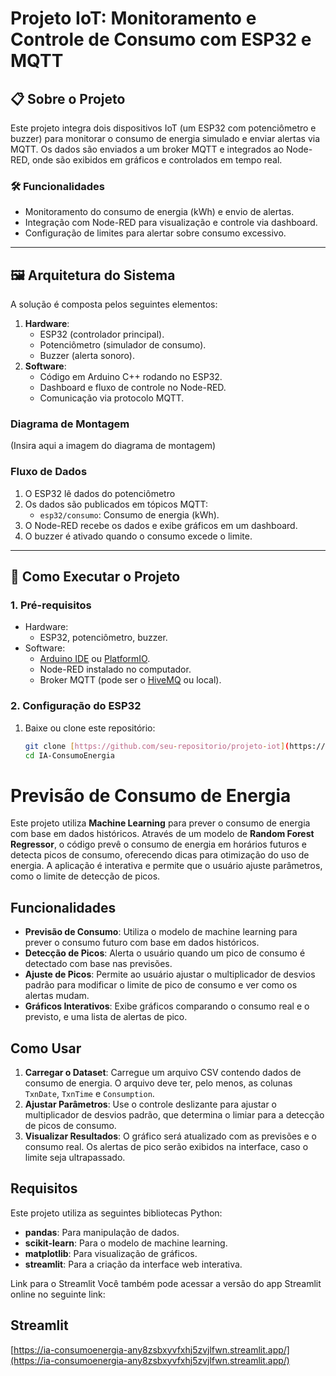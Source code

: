 # Projeto IoT: Monitoramento e Controle de Consumo com ESP32 e MQTT

## 📋 Sobre o Projeto

Este projeto integra dois dispositivos IoT (um ESP32 com potenciômetro e buzzer) para monitorar o consumo de energia simulado e enviar alertas via MQTT. Os dados são enviados a um broker MQTT e integrados ao Node-RED, onde são exibidos em gráficos e controlados em tempo real.

### 🛠 Funcionalidades
- Monitoramento do consumo de energia (kWh) e envio de alertas.
- Integração com Node-RED para visualização e controle via dashboard.
- Configuração de limites para alertar sobre consumo excessivo.

---

## 🖼 Arquitetura do Sistema

A solução é composta pelos seguintes elementos:
1. **Hardware**:
   - ESP32 (controlador principal).
   - Potenciômetro (simulador de consumo).
   - Buzzer (alerta sonoro).
2. **Software**:
   - Código em Arduino C++ rodando no ESP32.
   - Dashboard e fluxo de controle no Node-RED.
   - Comunicação via protocolo MQTT.

### Diagrama de Montagem

(Insira aqui a imagem do diagrama de montagem)

### Fluxo de Dados

1. O ESP32 lê dados do potenciômetro
2. Os dados são publicados em tópicos MQTT:
   - `esp32/consumo`: Consumo de energia (kWh).
3. O Node-RED recebe os dados e exibe gráficos em um dashboard.
4. O buzzer é ativado quando o consumo excede o limite.

---

## 🚀 Como Executar o Projeto

### 1. Pré-requisitos
- Hardware:
  - ESP32, potenciômetro, buzzer.
- Software:
  - [Arduino IDE](https://www.arduino.cc/en/software) ou [PlatformIO](https://platformio.org/).
  - Node-RED instalado no computador.
  - Broker MQTT (pode ser o [HiveMQ](https://www.hivemq.com/public-mqtt-broker/) ou local).

### 2. Configuração do ESP32
1. Baixe ou clone este repositório:
   ```bash
   git clone [https://github.com/seu-repositorio/projeto-iot](https://github.com/VictorHaBarra/IA-ConsumoEnergia).git
   cd IA-ConsumoEnergia


# Previsão de Consumo de Energia

Este projeto utiliza **Machine Learning** para prever o consumo de energia com base em dados históricos. Através de um modelo de **Random Forest Regressor**, o código prevê o consumo de energia em horários futuros e detecta picos de consumo, oferecendo dicas para otimização do uso de energia. A aplicação é interativa e permite que o usuário ajuste parâmetros, como o limite de detecção de picos.

## Funcionalidades

- **Previsão de Consumo**: Utiliza o modelo de machine learning para prever o consumo futuro com base em dados históricos.
- **Detecção de Picos**: Alerta o usuário quando um pico de consumo é detectado com base nas previsões.
- **Ajuste de Picos**: Permite ao usuário ajustar o multiplicador de desvios padrão para modificar o limite de pico de consumo e ver como os alertas mudam.
- **Gráficos Interativos**: Exibe gráficos comparando o consumo real e o previsto, e uma lista de alertas de pico.

## Como Usar

1. **Carregar o Dataset**: Carregue um arquivo CSV contendo dados de consumo de energia. O arquivo deve ter, pelo menos, as colunas `TxnDate`, `TxnTime` e `Consumption`.
2. **Ajustar Parâmetros**: Use o controle deslizante para ajustar o multiplicador de desvios padrão, que determina o limiar para a detecção de picos de consumo.
3. **Visualizar Resultados**: O gráfico será atualizado com as previsões e o consumo real. Os alertas de pico serão exibidos na interface, caso o limite seja ultrapassado.

## Requisitos

Este projeto utiliza as seguintes bibliotecas Python:

- **pandas**: Para manipulação de dados.
- **scikit-learn**: Para o modelo de machine learning.
- **matplotlib**: Para visualização de gráficos.
- **streamlit**: Para a criação da interface web interativa.

Link para o Streamlit
Você também pode acessar a versão do app Streamlit online no seguinte link:

## Streamlit

[https://ia-consumoenergia-any8zsbxyvfxhj5zvjlfwn.streamlit.app/](https://ia-consumoenergia-any8zsbxyvfxhj5zvjlfwn.streamlit.app/)



